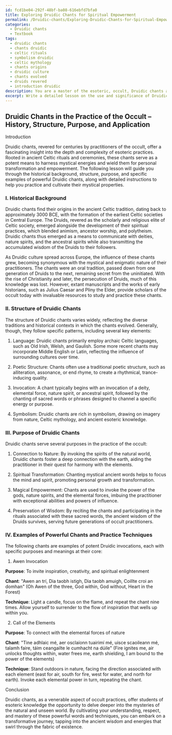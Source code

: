 ```yaml
---
id: fcd1be04-292f-48bf-ba08-616ebfd7bfa0
title: Exploring Druidic Chants for Spiritual Empowerment
permalink: /Druidic-chants/Exploring-Druidic-Chants-for-Spiritual-Empowerment/
categories:
  - Druidic chants
  - Textbook
tags:
  - druidic chants
  - chants druidic
  - celtic rituals
  - symbolism druidic
  - celtic mythology
  - chants origins
  - druidic culture
  - chants evolved
  - druids revered
  - introduction druidic
description: You are a master of the esoteric, occult, Druidic chants and education, you have written many textbooks on the subject in ways that provide students with rich and deep understanding of the subject. You are being asked to write textbook-like sections on a topic and you do it with full context, explainability, and reliability in accuracy to the true facts of the topic at hand, in a textbook style that a student would easily be able to learn from, in a rich, engaging, and contextual way. Always include relevant context (such as formulas and history), related concepts, and in a way that someone can gain deep insights from.
excerpt: Write a detailed lesson on the use and significance of Druidic chants in the practice of the occult, covering their historical background, structure, purpose, and specific examples of powerful chants along with instructions for a student to practice and harness their mystical energies.
---
```


## Druidic Chants in the Practice of the Occult – History, Structure, Purpose, and Application

Introduction

Druidic chants, revered for centuries by practitioners of the occult, offer a fascinating insight into the depth and complexity of esoteric practices. Rooted in ancient Celtic rituals and ceremonies, these chants serve as a potent means to harness mystical energies and wield them for personal transformation and empowerment. The following lesson will guide you through the historical background, structure, purpose, and specific examples of powerful Druidic chants, along with detailed instructions to help you practice and cultivate their mystical properties.

### I. Historical Background

Druidic chants find their origins in the ancient Celtic tradition, dating back to approximately 3000 BCE, with the formation of the earliest Celtic societies in Central Europe. The Druids, revered as the scholarly and religious elite of Celtic society, emerged alongside the development of their spiritual practices, which blended animism, ancestor worship, and polytheism. Druidic chants thus emerged as a means to communicate with deities, nature spirits, and the ancestral spirits while also transmitting the accumulated wisdom of the Druids to their followers.

As Druidic culture spread across Europe, the influence of these chants grew, becoming synonymous with the mystical and enigmatic nature of their practitioners. The chants were an oral tradition, passed down from one generation of Druids to the next, remaining secret from the uninitiated. With the rise of Christianity and later, the persecution of Druids, much of this knowledge was lost. However, extant manuscripts and the works of early historians, such as Julius Caesar and Pliny the Elder, provide scholars of the occult today with invaluable resources to study and practice these chants.

### II. Structure of Druidic Chants

The structure of Druidic chants varies widely, reflecting the diverse traditions and historical contexts in which the chants evolved. Generally, though, they follow specific patterns, including several key elements:

1. Language: Druidic chants primarily employ archaic Celtic languages, such as Old Irish, Welsh, and Gaulish. Some more recent chants may incorporate Middle English or Latin, reflecting the influence of surrounding cultures over time.

2. Poetic Structure: Chants often use a traditional poetic structure, such as alliteration, assonance, or end rhyme, to create a rhythmical, trance-inducing quality.

3. Invocation: A chant typically begins with an invocation of a deity, elemental force, nature spirit, or ancestral spirit, followed by the chanting of sacred words or phrases designed to channel a specific energy or purpose.

4. Symbolism: Druidic chants are rich in symbolism, drawing on imagery from nature, Celtic mythology, and ancient esoteric knowledge.

### III. Purpose of Druidic Chants

Druidic chants serve several purposes in the practice of the occult:

1. Connection to Nature: By invoking the spirits of the natural world, Druidic chants foster a deep connection with the earth, aiding the practitioner in their quest for harmony with the elements.

2. Spiritual Transformation: Chanting mystical ancient words helps to focus the mind and spirit, promoting personal growth and transformation.

3. Magical Empowerment: Chants are used to invoke the power of the gods, nature spirits, and the elemental forces, imbuing the practitioner with exceptional abilities and powers of influence.

4. Preservation of Wisdom: By reciting the chants and participating in the rituals associated with these sacred words, the ancient wisdom of the Druids survives, serving future generations of occult practitioners.

### IV. Examples of Powerful Chants and Practice Techniques

The following chants are examples of potent Druidic invocations, each with specific purposes and meanings at their core:

1. Awen Invocation

**Purpose**: To invite inspiration, creativity, and spiritual enlightenment

**Chant**: "Awen an trí, Dia taobh istigh, Dia taobh amuigh, Coillte croi an domhan" (Oh Awen of the three, God within, God without, Heart in the Forest)

**Technique**: Light a candle, focus on the flame, and repeat the chant nine times. Allow yourself to surrender to the flow of inspiration that wells up within you.

2. Call of the Elements

**Purpose**: To connect with the elemental forces of nature

**Chant**: "Tine adhlaic mé, aer osclaíonn tuairimí mé, uisce scaoileann mé, talamh faire, táim ceangailte le cumhacht na dúile" (Fire ignites me, air unlocks thoughts within, water frees me, earth shielding, I am bound to the power of the elements)

**Technique**: Stand outdoors in nature, facing the direction associated with each element (east for air, south for fire, west for water, and north for earth). Invoke each elemental power in turn, repeating the chant.

Conclusion

Druidic chants, as a venerable aspect of occult practices, offer students of esoteric knowledge the opportunity to delve deeper into the mysteries of the natural and unseen world. By cultivating your understanding, respect, and mastery of these powerful words and techniques, you can embark on a transformative journey, tapping into the ancient wisdom and energies that swirl through the fabric of existence.
